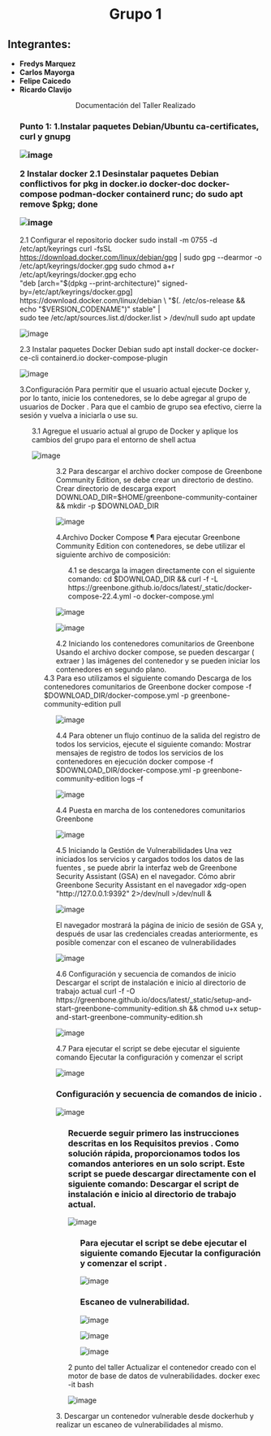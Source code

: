 <html>
<head>
<div align = "center">
<h1>Grupo 1</h1>
</div>
</head>
<body>
<h2>Integrantes:</h2>

<ul>
<li><strong>Fredys Marquez</strong></li>
<li><strong>Carlos Mayorga</strong></li>
<li><strong>Felipe Caicedo</strong></li>
<li><strong>Ricardo Clavijo</strong></li>
</ul>

<div align = "center">
Documentación del Taller Realizado
</div>

<ul>
<h3>Punto 1:
1.Instalar paquetes Debian/Ubuntu ca-certificates, curl y gnupg 
  
![image](https://github.com/jaiderospina/DevSecOps/blob/main/EscanerVulneranilidades/Grupo%201/1.png)

2 Instalar docker 
2.1	Desinstalar paquetes Debian conflictivos
for pkg in docker.io docker-doc docker-compose podman-docker containerd runc; do sudo apt remove $pkg; done

![image](https://github.com/jaiderospina/DevSecOps/blob/main/EscanerVulneranilidades/Grupo%201/2.png)

</ul>

<ul>

2.1	Configurar el repositorio docker
sudo install -m 0755 -d /etc/apt/keyrings
curl -fsSL https://download.docker.com/linux/debian/gpg | sudo gpg --dearmor -o /etc/apt/keyrings/docker.gpg
sudo chmod a+r /etc/apt/keyrings/docker.gpg
echo \
  "deb [arch="$(dpkg --print-architecture)" signed-by=/etc/apt/keyrings/docker.gpg] https://download.docker.com/linux/debian \
  "$(. /etc/os-release && echo "$VERSION_CODENAME")" stable" | \
  sudo tee /etc/apt/sources.list.d/docker.list > /dev/null
sudo apt update


![image](https://github.com/jaiderospina/DevSecOps/blob/main/EscanerVulneranilidades/Grupo%201/3.png)

</ul>

<ul>
2.3	 Instalar paquetes Docker Debian
sudo apt install docker-ce docker-ce-cli containerd.io docker-compose-plugin


![image]( https://github.com/jaiderospina/DevSecOps/blob/main/EscanerVulneranilidades/Grupo%201/4.png)

</ul>

</ul>

<ul>
3.Configuración 
Para permitir que el usuario actual ejecute Docker y, por lo tanto, inicie los contenedores, se lo debe agregar al grupo de usuarios de Docker . Para que el cambio de grupo sea efectivo, cierre la sesión y vuelva a iniciarla o use su.
<ul>
3.1 Agregue el usuario actual al grupo de Docker y aplique los cambios del grupo para el entorno de shell actua


![image](https://github.com/jaiderospina/DevSecOps/blob/main/EscanerVulneranilidades/Grupo%201/5.png)

<ul>

<ul>
3.2 Para descargar el archivo docker compose de Greenbone Community Edition, se debe crear un directorio de destino.
Crear directorio de descarga
export DOWNLOAD_DIR=$HOME/greenbone-community-container && mkdir -p $DOWNLOAD_DIR

![image](https://github.com/jaiderospina/DevSecOps/blob/main/EscanerVulneranilidades/Grupo%201/6.png)

</ul>

<ul>
4.Archivo Docker Compose ¶
Para ejecutar Greenbone Community Edition con contenedores, se debe utilizar el siguiente archivo de composición:
  <ul>
4.1 se descarga la imagen directamente con el siguiente comando:
cd $DOWNLOAD_DIR && curl -f -L https://greenbone.github.io/docs/latest/_static/docker-compose-22.4.yml -o docker-compose.yml
</ul>

![image](https://github.com/jaiderospina/DevSecOps/blob/main/EscanerVulneranilidades/Grupo%201/7.png)


![image](https://github.com/jaiderospina/DevSecOps/blob/main/EscanerVulneranilidades/Grupo%201/16.png)


</ul>
<ul>
4.2 Iniciando los contenedores comunitarios de Greenbone 
Usando el archivo docker compose, se pueden descargar ( extraer ) las imágenes del contenedor y se pueden iniciar los contenedores en segundo plano.
  </ul>
4.3 Para eso utilizamos el siguiente comando
Descarga de los contenedores comunitarios de Greenbone
docker compose -f $DOWNLOAD_DIR/docker-compose.yml -p greenbone-community-edition pull
  <ul>

![image](https://github.com/jaiderospina/DevSecOps/blob/main/EscanerVulneranilidades/Grupo%201/8.png)
</ul>
<ul>
4.4 Para obtener un flujo continuo de la salida del registro de todos los servicios, ejecute el siguiente comando:
Mostrar mensajes de registro de todos los servicios de los contenedores en ejecución
docker compose -f $DOWNLOAD_DIR/docker-compose.yml -p greenbone-community-edition logs –f

![image](https://github.com/jaiderospina/DevSecOps/blob/main/EscanerVulneranilidades/Grupo%201/9.png)
</ul>

<ul>
4.4 Puesta en marcha de los contenedores comunitarios Greenbone

![image](https://github.com/jaiderospina/DevSecOps/blob/main/EscanerVulneranilidades/Grupo%201/10.png)
</ul>
<ul>
4.5 Iniciando la Gestión de Vulnerabilidades 
Una vez iniciados los servicios y cargados todos los datos de las fuentes , se puede abrir la interfaz web de Greenbone Security Assistant (GSA) en el navegador.
Cómo abrir Greenbone Security Assistant en el navegador
xdg-open "http://127.0.0.1:9392" 2>/dev/null >/dev/null &

![image]( https://github.com/jaiderospina/DevSecOps/blob/main/EscanerVulneranilidades/Grupo%201/11.png)
</ul>
<ul>
El navegador mostrará la página de inicio de sesión de GSA y, después de usar las credenciales creadas anteriormente, es posible comenzar con el escaneo de vulnerabilidades

![image](https://github.com/jaiderospina/DevSecOps/blob/main/EscanerVulneranilidades/Grupo%201/12.png)
</ul>
<ul>
4.6 Configuración y secuencia de comandos de inicio
Descargar el script de instalación e inicio al directorio de trabajo actual
curl -f -O https://greenbone.github.io/docs/latest/_static/setup-and-start-greenbone-community-edition.sh && chmod u+x setup-and-start-greenbone-community-edition.sh

![image](https://github.com/jaiderospina/DevSecOps/blob/main/EscanerVulneranilidades/Grupo%201/13.png)
</ul>
<ul>
4.7 Para ejecutar el script se debe ejecutar el siguiente comando
Ejecutar la configuración y comenzar el script

![image]( https://github.com/jaiderospina/DevSecOps/blob/main/EscanerVulneranilidades/Grupo%201/14.png)
</ul>

<ul>
<h3>
Configuración y secuencia de comandos de inicio 
.</h3>

![image]( https://github.com/jaiderospina/DevSecOps/blob/main/EscanerVulneranilidades/Grupo%201/17.png)

<ul>
<h3>
Recuerde seguir primero las instrucciones descritas en los Requisitos previos .
Como solución rápida, proporcionamos todos los comandos anteriores en un solo script. Este script se puede descargar directamente con el siguiente comando:
Descargar el script de instalación e inicio al directorio de trabajo actual.</h3>

![image](https://github.com/jaiderospina/DevSecOps/blob/main/EscanerVulneranilidades/Grupo%201/18.png)

<ul>
<h3>
Para ejecutar el script se debe ejecutar el siguiente comando
Ejecutar la configuración y comenzar el script
.</h3>

![image](https://github.com/jaiderospina/DevSecOps/blob/main/EscanerVulneranilidades/Grupo%201/19.png)


</ul>
<ul>
<h3>
Escaneo de vulnerabilidad. </h3>

![image](https://github.com/jaiderospina/DevSecOps/blob/main/EscanerVulneranilidades/Grupo%201/20.png)


![image](https://github.com/jaiderospina/DevSecOps/blob/main/EscanerVulneranilidades/Grupo%201/21.png)


![image](https://github.com/jaiderospina/DevSecOps/blob/main/EscanerVulneranilidades/Grupo%201/22.png)

</ul>


</ul>


<ul>
2 punto del taller 
Actualizar el contenedor creado con el motor de base de datos de vulnerabilidades.
docker exec -it <nombre_del_contenedor> bash

![image](https://github.com/jaiderospina/DevSecOps/blob/main/EscanerVulneranilidades/Grupo%201/15.png)

</ul>



</ul>

<ul>
3. Descargar un contenedor vulnerable desde dockerhub y realizar un escaneo de vulnerabilidades al mismo.

</ul>




</body>
</html>

